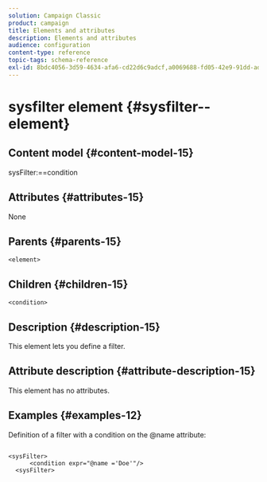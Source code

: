 ```yaml
---
solution: Campaign Classic
product: campaign
title: Elements and attributes
description: Elements and attributes
audience: configuration
content-type: reference
topic-tags: schema-reference
exl-id: 8bdc4056-3d59-4634-afa6-cd22d6c9adcf,a0069688-fd05-42e9-91dd-adc10bea3461
---
```

# sysfilter element {#sysfilter--element}

## Content model {#content-model-15}

sysFilter:==condition

## Attributes {#attributes-15}

None

## Parents {#parents-15}

`<element>`

## Children {#children-15}

`<condition>`

## Description {#description-15}

This element lets you define a filter.

## Attribute description {#attribute-description-15}

This element has no attributes.

## Examples {#examples-12}

Definition of a filter with a condition on the @name attribute:

```

<sysFilter>
      <condition expr="@name ='Doe'"/>
  <sysFilter>
```
